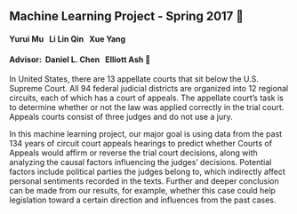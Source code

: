 ## Machine Learning Project - Spring 2017 :pencil:
#### Yurui Mu &nbsp;  Li Lin Qin	&nbsp; Xue Yang
#### Advisor:&nbsp; Daniel L. Chen &nbsp; Elliott Ash :scroll:

In United States, there are 13 appellate courts that sit below the U.S. Supreme Court. All 94 federal judicial districts are organized into 12 regional circuits, each of which has a court of appeals. The appellate court’s task is to determine whether or not the law was applied correctly in the trial court. Appeals courts consist of three judges and do not use a jury.

In this machine learning project, our major goal is using data from the past 134 years of circuit court appeals hearings to predict whether Courts of Appeals would affirm or reverse the trial court decisions, along with analyzing the causal factors influencing the judges’ decisions. Potential factors include political parties the judges belong to, which indirectly affect personal sentiments recorded in the texts. Further and deeper conclusion can be made from our results, for example, whether this case could help legislation toward a certain direction and influences from the past cases. 


